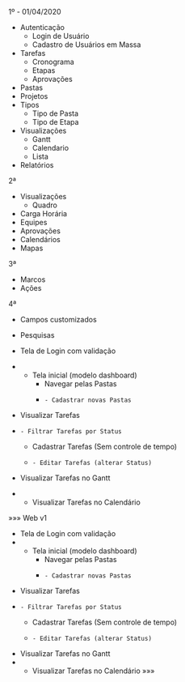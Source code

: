 1º - 01/04/2020
- Autenticação
  - Login de Usuário
  - Cadastro de Usuários em Massa
- Tarefas
  - Cronograma
  - Etapas
  - Aprovações
- Pastas
- Projetos
- Tipos
  - Tipo de Pasta
  - Tipo de Etapa
- Visualizações
  - Gantt
  - Calendario
  - Lista
- Relatórios

2ª
- Visualizações
  - Quadro
- Carga Horária
- Equipes
- Aprovações
- Calendários
- Mapas

3ª
- Marcos
- Ações


4ª
- Campos customizados
- Pesquisas





- Tela de Login com validação
- - Tela inicial (modelo dashboard)
    - Navegar pelas Pastas
    -     - Cadastrar novas Pastas
- Visualizar Tarefas
-     - Filtrar Tarefas por Status
    - Cadastrar Tarefas (Sem controle de tempo)
    -     - Editar Tarefas (alterar Status)
- Visualizar Tarefas no Gantt
- - Visualizar Tarefas no Calendário

»»»
Web v1
- Tela de Login com validação
- - Tela inicial (modelo dashboard)
    - Navegar pelas Pastas
    -     - Cadastrar novas Pastas
- Visualizar Tarefas
-     - Filtrar Tarefas por Status
    - Cadastrar Tarefas (Sem controle de tempo)
    -     - Editar Tarefas (alterar Status)
- Visualizar Tarefas no Gantt
- - Visualizar Tarefas no Calendário
»»»